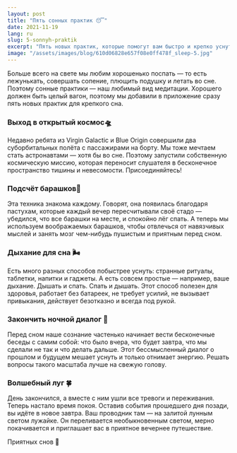 ```yaml
---
layout: post
title: "Пять сонных практик 😴"
date: 2021-11-19
lang: ru
slug: 5-sonnyh-praktik
excerpt: "Пять новых практик, которые помогут вам быстро и крепко уснуть."
image: "/assets/images/blog/610d06828e657f08e0ff478f_sleep-5.jpg"
---
```


<p>Больше всего на свете мы любим хорошенько поспать — то есть лежунькать, совершать сопение, плющить подушку и летать во сне. Поэтому сонные практики — наш любимый вид медитации. Хорошего должен быть целый вагон, поэтому мы добавили в приложение сразу пять новых практик для крепкого сна.</p><h3>Выход в открытый космос🛸</h3><p>Недавно ребята из Virgin Galactic и Blue Origin совершили два суборбитальных полёта с пассажирами на борту. Мы тоже мечтаем стать астронавтами — хотя бы во сне. Поэтому запустили собственную космическую миссию, которая переносит слушателя в бесконечное пространство тишины и невесомости. Присоединяйтесь!</p><h3>Подсчёт барашков🐏</h3><p>Эта техника знакома каждому. Говорят, она появилась благодаря пастухам, которые каждый вечер пересчитывали своё стадо — убедился, что все барашки на месте, и спокойно лёг спать. А теперь мы используем воображаемых барашков, чтобы отвлечься от навязчивых мыслей и занять мозг чем-нибудь пушистым и приятным перед сном.</p><h3>Дыхание для сна 🌬</h3><p>Есть много разных способов побыстрее уснуть: странные ритуалы, таблетки, напитки и гаджеты. А есть совсем простые — например, ваше дыхание. Дышать и спать. Спать и дышать. Этот способ полезен для здоровья, работает без батареек, не требует усилий, не вызывает привыкания, действует безотказно и всегда под рукой.</p><h3>Закончить ночной диалог 🤫</h3><p>Перед сном наше сознание частенько начинает вести бесконечные беседы с самим собой: что было вчера, что будет завтра, что мы сделали не так и что делать дальше. Этот бессмысленный диалог о прошлом и будущем мешает уснуть и только отнимает энергию. Решать вопросы такого масштаба лучше на свежую голову.</p><h3>Волшебный луг 🍀</h3><p>День закончился, а вместе с ним ушли все тревоги и переживания. Теперь настало время покоя. Оставив события прошедшего дня позади, вы идёте в новое завтра. Ваш проводник там — на залитой лунным светом лужайке. Он переливается необыкновенным светом, мерно покачивается и приглашает вас в приятное вечернее путешествие.</p><p>Приятных снов 🤗</p>